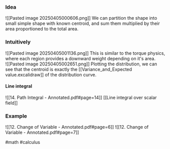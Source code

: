 ### Idea
![[Pasted image 20250405000606.png]]
We can partition the shape into small simple shape with known centroid, and sum them multiplied by their area proportioned to the total area. 
### Intuitively
![[Pasted image 20250405001136.png]]
This is similar to the torque physics,  where each region provides a downward weight depending on it's area.  
![[Pasted image 20250405002651.png]]
Plotting the distribution, we can see that the centroid is exactly the [[Variance_and_Expected value.excalidraw]] of the distribution curve. 

#### Line integral
![[14. Path Integral - Annotated.pdf#page=14]]
[[Line integral over scalar field]]
### Example
![[12. Change of Variable - Annotated.pdf#page=6]]
![[12. Change of Variable - Annotated.pdf#page=7]]

#math #calculus 



